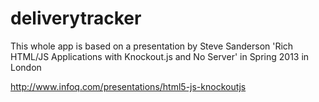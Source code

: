 deliverytracker
===============

This whole app is based on a presentation by Steve Sanderson 'Rich HTML/JS Applications with Knockout.js and No Server' in Spring 2013 in London

http://www.infoq.com/presentations/html5-js-knockoutjs

